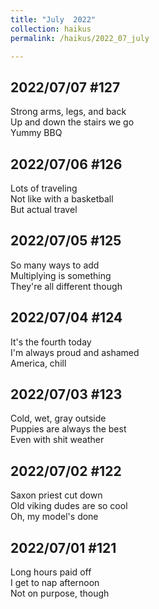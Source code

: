 ```yaml
---
title: "July  2022"
collection: haikus
permalink: /haikus/2022_07_july

---
```

## 2022/07/07 #127
Strong arms, legs, and back \
Up and down the stairs we go \
Yummy BBQ

## 2022/07/06 #126
Lots of traveling \
Not like with a basketball \
But actual travel

## 2022/07/05 #125
So many ways to add \
Multiplying is something \
They're all different though

## 2022/07/04 #124
It's the fourth today \
I'm always proud and ashamed \
America, chill

## 2022/07/03 #123
Cold, wet, gray outside \
Puppies are always the best \
Even with shit weather

## 2022/07/02 #122
Saxon priest cut down \
Old viking dudes are so cool \
Oh, my model's done

## 2022/07/01 #121
Long hours paid off \
I get to nap afternoon \
Not on purpose, though




<!-- Tana on eesti
vabariigiaastapaev
joogid koigile -->



<!-- Heading 1
======

Heading 2  
======

Heading 3
====== -->
